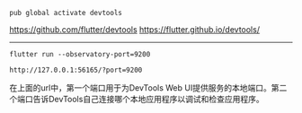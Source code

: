 ```
pub global activate devtools
```

https://github.com/flutter/devtools
https://flutter.github.io/devtools/

---

`flutter run --observatory-port=9200`

`http://127.0.0.1:56165/?port=9200`

在上面的url中，第一个端口用于为DevTools Web UI提供服务的本地端口。第二个端口告诉DevTools自己连接哪个本地应用程序以调试和检查应用程序。